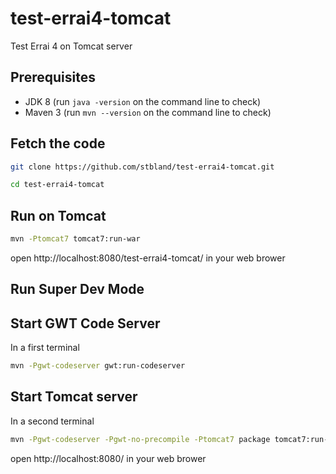 # test-errai4-tomcat

Test Errai 4 on Tomcat server

Prerequisites
-------------

 * JDK 8 (run `java -version` on the command line to check)
 * Maven 3 (run `mvn --version` on the command line to check) 

Fetch the code
--------------

```bash
git clone https://github.com/stbland/test-errai4-tomcat.git

cd test-errai4-tomcat
```
	
Run on Tomcat
-------------

```bash	
mvn -Ptomcat7 tomcat7:run-war
```

open http://localhost:8080/test-errai4-tomcat/ in your web brower

Run Super Dev Mode
------------------

## Start GWT Code Server

In a first terminal
	
```bash	
mvn -Pgwt-codeserver gwt:run-codeserver
```

## Start Tomcat server

In a second terminal

```bash	
mvn -Pgwt-codeserver -Pgwt-no-precompile -Ptomcat7 package tomcat7:run-war
```

open http://localhost:8080/ in your web brower